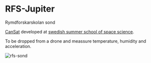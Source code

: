# RFS-Jupiter
Rymdforskarskolan sond

[CanSat](https://en.wikipedia.org/wiki/CanSat) developed at [swedish summer school of space science](https://www.astronomiskungdom.se/rymdforskarskolan/).

To be dropped from a drone and meassure temperature, humidity and acceleration.

![rfs-sond](https://user-images.githubusercontent.com/15377557/126900922-e6137b21-5f87-41aa-825b-ae9ea4e2dc12.jpg)
